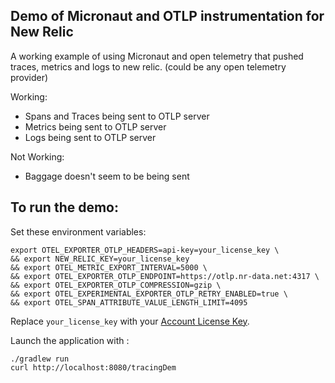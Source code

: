 ## Demo of Micronaut and OTLP instrumentation for New Relic

A working example of using Micronaut and open telemetry that pushed traces, metrics and logs to new relic. (could be any open telemetry provider)

Working:

* Spans and Traces being sent to OTLP server
* Metrics being sent to OTLP server
* Logs being sent to OTLP server

Not Working:
* Baggage doesn't seem to be being sent

## To run the demo:

Set these environment variables:

```
export OTEL_EXPORTER_OTLP_HEADERS=api-key=your_license_key \
&& export NEW_RELIC_KEY=your_license_key
&& export OTEL_METRIC_EXPORT_INTERVAL=5000 \
&& export OTEL_EXPORTER_OTLP_ENDPOINT=https://otlp.nr-data.net:4317 \
&& export OTEL_EXPORTER_OTLP_COMPRESSION=gzip \
&& export OTEL_EXPERIMENTAL_EXPORTER_OTLP_RETRY_ENABLED=true \
&& export OTEL_SPAN_ATTRIBUTE_VALUE_LENGTH_LIMIT=4095
```

Replace `your_license_key` with your [Account License Key](https://one.newrelic.com/launcher/api-keys-ui.launcher).

Launch the application with :
```
./gradlew run
curl http://localhost:8080/tracingDem 
```
